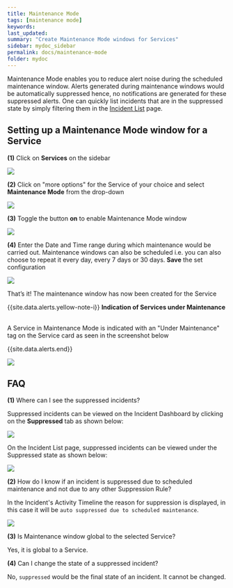```yaml
---
title: Maintenance Mode
tags: [maintenance mode]
keywords:
last_updated:
summary: "Create Maintenance Mode windows for Services"
sidebar: mydoc_sidebar
permalink: docs/maintenance-mode
folder: mydoc
---
```


Maintenance Mode enables you to reduce alert noise during the scheduled maintenance window. Alerts generated during maintenance windows would be automatically suppressed hence, no notifications are generated for these suppressed alerts. One can quickly list incidents that are in the suppressed state by simply filtering them in the [Incident List](incident-list-table-view#quick-filter-by-incident-status) page.

## Setting up a Maintenance Mode window for a Service

**(1)** Click on **Services** on the sidebar

![](images/maintenance_1.png)

**(2)** Click on "more options" for the Service of your choice and select **Maintenance Mode** from the drop-down

![](images/maintenance_2.png)

**(3)** Toggle the button **on** to enable Maintenance Mode window

![](images/maintenance_3.png)

**(4)** Enter the Date and Time range during which maintenance would be carried out. Maintenance windows can also be scheduled i.e. you can also choose to repeat it every day, every 7 days or 30 days. **Save** the set configuration

![](images/maintenance_4.png)

That’s it! The maintenance window has now been created for the Service

{{site.data.alerts.yellow-note-i}}
<b>Indication of Services under Maintenance</b>

<p><br/>A Service in Maintenance Mode is indicated with an "Under Maintenance" tag on the Service card as seen in the screenshot below</p>
{{site.data.alerts.end}}

![](images/maintenance_5.png)

## FAQ

**(1)** Where can I see the suppressed incidents?

Suppressed incidents can be viewed on the Incident Dashboard by clicking on the **Suppressed** tab as shown below:

![](images/maintenance_6.png)

On the Incident List page, suppressed incidents can be viewed under the Suppressed state as shown below:

![](images/maintenance_7.png)

**(2)** How do I know if an incident is suppressed due to scheduled maintenance and not due to any other Suppression Rule?

In the Incident's Activity Timeline the reason for suppression is displayed, in this case it will be `auto suppressed due to scheduled maintenance`.

![](images/maintenance_timeline.png)

**(3)** Is Maintenance window global to the selected Service?

Yes, it is global to a Service.

**(4)** Can I change the state of a suppressed incident?

No, `suppressed` would be the final state of an incident. It cannot be changed.
